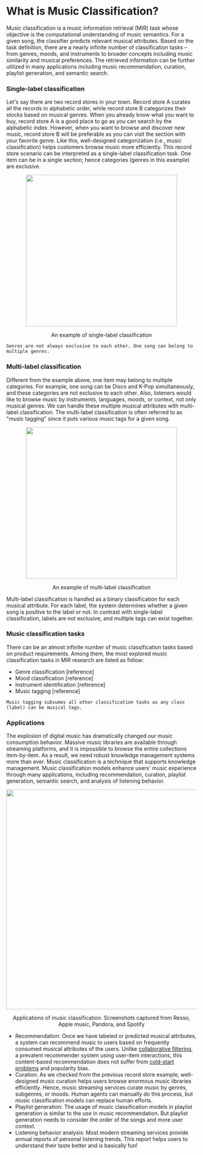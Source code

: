 # What is Music Classification?

Music classification is a music information retrieval (MIR) task whose objective is the computational understanding of music semantics. For a given song, the classifier predicts relevant musical attributes. Based on the task definition, there are a nearly infinite number of classification tasks – from genres, moods, and instruments to broader concepts including music similarity and musical preferences. The retrieved information can be further utilized in many applications including music recommendation, curation, playlist generation, and semantic search.


### Single-label classification
Let's say there are two record stores in your town. Record store A curates all the records in alphabetic order, while record store B categorizes their stocks based on musical genres. When you already know what you want to buy, record store A is a good place to go as you can search by the alphabetic index. However, when you want to browse and discover new music, record store B will be preferable as you can visit the section with your favorite genre. Like this, well-designed categorization (i.e., music classification) helps customers browse music more efficiently. This record store scenario can be interpreted as a single-label classification task. One item can be in a single section; hence categories (genres in this example) are exclusive.


<p align = "center">
<img src = "https://i.imgur.com/jkgJD4Z.png" width=400>
</p>
<p align = "center">
An example of single-label classification
</p>

```{warning}
Genres are not always exclusive to each other. One song can belong to multiple genres.
```



### Multi-label classification
Different from the example above, one item may belong to multiple categories. For example, one song can be Disco and K-Pop simultaneously, and these categories are not exclusive to each other. Also, listeners would like to browse music by instruments, languages, moods, or context, not only musical genres. We can handle these multiple musical attributes with multi-label classification. The multi-label classification is often referred to as "music tagging" since it puts various music tags for a given song. 

<p align = "center">
<img src = "https://i.imgur.com/Csgtubf.png" width=400>
</p>
<p align = "center">
An example of multi-label classification
</p>

Multi-label classification is handled as a binary classification for each musical attribute. For each label, the system determines whether a given song is positive to the label or not. In contrast with single-label classification, labels are not exclusive, and multiple tags can exist together.


### Music classification tasks
There can be an almost infinite number of music classification tasks based on product requirements. Among them, the most explored music classification tasks in MIR research are listed as follow:

- Genre classification [reference]
- Mood classification [reference]
- Instrument identification [reference]
- Music tagging [reference]

```{note}
Music tagging subsumes all other classification tasks as any class (label) can be musical tags.
```


### Applications
The explosion of digital music has dramatically changed our music consumption behavior. Massive music libraries are available through streaming platforms, and it is impossible to browse the entire collections item-by-item. As a result, we need robust knowledge management systems more than ever. Music classification is a technique that supports knowledge management. Music classification models enhance users' music experience through many applications, including recommendation, curation, playlist generation, semantic search, and analysis of listening behavior. 
<p align = "center">
<img src = "https://i.imgur.com/TyvMfNX.png" width=580>
</p>
<p align = "center">
Applications of music classification. Screenshots captured from Resso, Apple music, Pandora, and Spotify
</p>

- Recommendation: Once we have labeled or predicted musical attributes, a system can recommend music to users based on frequently consumed musical attributes of the users. Unlike [collaborative filtering](https://en.wikipedia.org/wiki/Collaborative_filtering), a prevalent recommender system using user-item interactions, this content-based recommendation does not suffer from [cold-start problems](https://en.wikipedia.org/wiki/Cold_start_(recommender_systems)) and popularity bias.
- Curation: As we checked from the previous record store example, well-designed music curation helps users browse enormous music libraries efficiently. Hence, music streaming services curate music by genres, subgenres, or moods. Human agents can manually do this process, but music classification models can replace human efforts.
- Playlist generation: The usage of music classification models in playlist generation is similar to the use in music recommendation. But playlist generation needs to consider the order of the songs and more user context.
- Listening behavior analysis: Most modern streaming services provide annual reports of personal listening trends. This report helps users to understand their taste better and is basically fun!

<!--- Curation
- Semantic search
- Content-based recommendation
- Playlist generation
- Analysis

-->